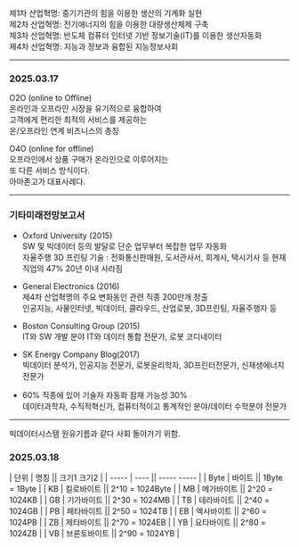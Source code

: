 제1차 산업혁명: 중기기관의 힘을 이용한 생산의 기계화 실현  
제2차 산업혁명: 전기에너지의 힘을 이용한 대량생산체제 구축  
제3차 산업혁명: 반도체 컴퓨터 인터넷 기반 정보기술(IT)를 이용한 생산자동화  
제4차 산업혁명: 지능과 정보과 융합된 지능정보사회  
  
*** 
  
### 2025.03.17  
  
O2O (online to Offline)  
온라인과 오프라인 시장을 유기적으로 융합하여  
고객에게 편리한 최적의 서비스를 제공하는  
온/오프라인 연계 비즈니스의 총칭  
  
O4O (online for offline)  
오프라인에서 상품 구매가 온라인으로 이루어지는  
또 다른 서비스 방식이다.  
아마존고가 대표사례다.  
  
*** 
  
### 기타미래전망보고서 
- Oxford University (2015)  
SW 및 빅데이터 등의 발달로 단순 업무부터 복잡한 업무 자동화  
자율주행 3D 프린팅 기술 : 전화통신판매원, 도서관사서, 회계사, 택시기사 등 현재 직업의 47% 20년 이내 사라짐  
  
- General Electronics (2016)  
제4차 산업혁명의 주요 변화동인 관련 직종 200만개 창출  
인공지능, 사물인터넷, 빅데이터, 클라우드, 산업로봇, 3D프린팅, 자율주행자 등  
 
- Boston Consulting Group (2015)  
IT와 SW 개발 분야 IT와 데이터 통합 전문가, 로봇 코디네이터  
  
- SK Energy Company Blog(2017)  
빅데이터 분석가, 인공지능 전문가, 로봇윤리학자, 3D프린터전문가, 신재생에너지 전문가  
  
- 60% 직종에 있어 기술자 자동화 잠재 가능성 30%  
데이터과학자, 수직적혁신가, 컴퓨터적이고 통계적인 분야/데이터 수학분야 전문가  
  
*** 
  
빅데이터시스템 원유기름과 같다 사회 돌아가기 위함.  
  
### 2025.03.18 


| 단위  | 명칭 || 크기1  크기2 |
| ----- | ---- || -----  ----- |
| Byte  | 바이트 || 1Byte = 1Byte |
| KB  | 킬로바이트 || 2^10 = 1024Byte |
| MB  | 메가바이트 || 2^20 = 1024KB |
| GB  | 기가바이트 || 2^30 = 1024MB |
| TB  | 테라바이트 || 2^40 = 1024GB |
| PB  | 페타바이트 || 2^50 = 1024TB |
| EB  | 엑사바이트 || 2^60 = 1024PB |
| ZB  | 제타바이트 || 2^70 = 1024EB |
| YB  | 요타바이트 || 2^80 = 1024ZB |
| VB  | 브론토바이트 || 2^90 = 1024YB |
  

